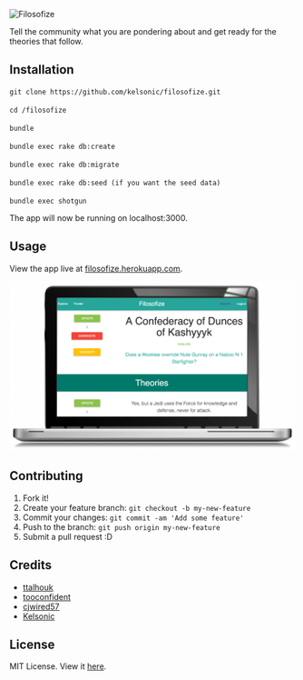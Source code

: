 ![Filosofize](/public/images/filosofize.png)

Tell the community what you are pondering about and get ready for the theories that follow.

## Installation

```
git clone https://github.com/kelsonic/filosofize.git

cd /filosofize

bundle

bundle exec rake db:create

bundle exec rake db:migrate

bundle exec rake db:seed (if you want the seed data)

bundle exec shotgun
```

The app will now be running on localhost:3000.

## Usage

View the app live at [filosofize.herokuapp.com](http://filosofize.herokuapp.com/).

![Filosofize Example](/public/images/readme-image.jpg)

## Contributing

1. Fork it!
2. Create your feature branch: `git checkout -b my-new-feature`
3. Commit your changes: `git commit -am 'Add some feature'`
4. Push to the branch: `git push origin my-new-feature`
5. Submit a pull request :D

## Credits

* [ttalhouk](https://github.com/ttalhouk)
* [tooconfident](https://github.com/tooconfident)
* [cjwired57](https://github.com/cjwired57)
* [Kelsonic](https://github.com/kelsonic)

## License

MIT License. View it [here](https://github.com/kelsonic/filosofize/blob/master/LICENSE).